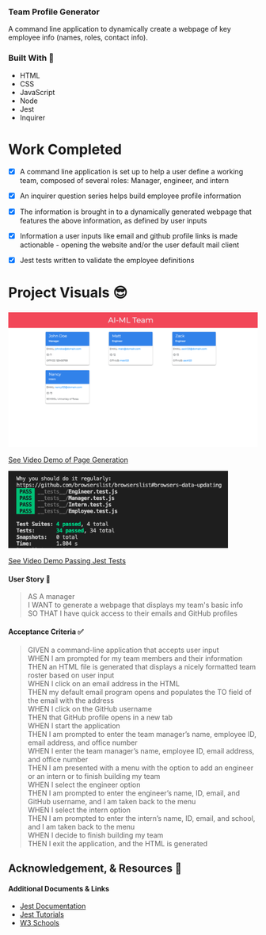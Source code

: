 ### Team Profile Generator

A command line application to dynamically create a webpage of key employee info (names, roles, contact info).

### Built With 🧰
- HTML
- CSS
- JavaScript
- Node
- Jest
- Inquirer

# Work Completed

- [x] A command line application is set up to help a user define a working team, composed of several roles: Manager, engineer, and intern
- [x] An inquirer question series helps build employee profile information 
- [x] The information is brought in to a dynamically generated webpage that features the above information, as defined by user inputs
- [x] Information a user inputs like email and github profile links is made actionable - opening the website and/or the user default mail client
- [x] Jest tests written to validate the employee definitions


# Project Visuals :sunglasses:
<img width="1156" alt="Screen Shot 2021-04-14 at 8 17 31 PM" src="images/Screen Shot 2021-10-16 at 9.57.59 PM.png">

[See Video Demo of Page Generation](https://drive.google.com/file/d/1gbJIvCIcMkRFPHkYfdi6eN90NCxoqb-L/view?usp=sharing)

<img width="444" alt="Screen Shot 2021-04-14 at 7 50 10 PM" src="images/Screen Shot 2021-10-16 at 10.04.27 PM.png">

[See Video Demo Passing Jest Tests](https://drive.google.com/file/d/1IXWD1-is0pDyM5GlaeejT8-FOdGEwUuy/view?usp=sharing)

#### User Story 📖

> AS A manager        
> I WANT to generate a webpage that displays my team's basic info        
> SO THAT I have quick access to their emails and GitHub profiles   

#### Acceptance Criteria ✅

> GIVEN a command-line application that accepts user input        
> WHEN I am prompted for my team members and their information       
> THEN an HTML file is generated that displays a nicely formatted team roster based on user input       
> WHEN I click on an email address in the HTML       
> THEN my default email program opens and populates the TO field of the email with the address       
> WHEN I click on the GitHub username       
> THEN that GitHub profile opens in a new tab       
> WHEN I start the application       
> THEN I am prompted to enter the team manager’s name, employee ID, email address, and office number       
> WHEN I enter the team manager’s name, employee ID, email address, and office number       
> THEN I am presented with a menu with the option to add an engineer or an intern or to finish building my team       
> WHEN I select the engineer option       
> THEN I am prompted to enter the engineer’s name, ID, email, and GitHub username, and I am taken back to the menu       
> WHEN I select the intern option       
> THEN I am prompted to enter the intern’s name, ID, email, and school, and I am taken back to the menu       
> WHEN I decide to finish building my team       
> THEN I exit the application, and the HTML is generated             

## Acknowledgement, & Resources 🤝

#### Additional Documents & Links       
- [Jest Documentation](https://jestjs.io/docs/getting-started)
- [Jest Tutorials](https://www.valentinog.com/blog/jest/)
- [W3 Schools](https://www.w3schools.com/jsref/jsref_class_super.asp)

